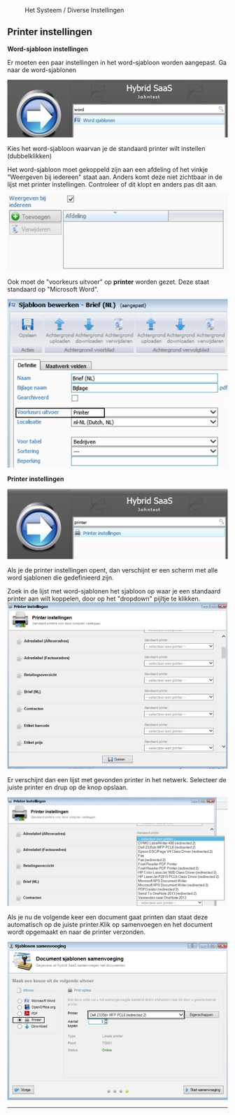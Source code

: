 <properties>
	<page>
		<title>Printer instellingen</title>
	</page>
	<menu>
		<position>Het Systeem / Diverse Instellingen </position>
		<title>Printer instellingen</title>
	</menu>
</properties>

## Printer instellingen ##

**Word-sjabloon instellingen**

Er moeten een paar instellingen in het word-sjabloon worden aangepast.
Ga naar de word-sjablonen

![](images/instelling-word-sjabloon1.jpg)

Kies het word-sjabloon  waarvan je de standaard printer wilt instellen (dubbelklikken)

Het word-sjabloon moet gekoppeld zijn aan een afdeling of het vinkje "Weergeven bij iedereen" staat aan. Anders komt deze niet zichtbaar in de lijst met printer instellingen. Controleer of dit klopt en anders pas dit aan.

![](images/instelling-printer-word-sjabloon.jpg)

Ook moet de "voorkeurs uitvoer" op **printer** worden gezet. Deze staat standaard op "Microsoft Word".

![](images/instelling-printer-word-sjabloon-print.jpg)

**Printer instellingen**

![](images/instelling-printer.jpg)

Als je de printer instellingen opent, dan verschijnt er een scherm met alle word sjablonen die gedefinieerd zijn. 

Zoek in de lijst met word-sjablonen het sjabloon op waar je een standaard printer aan wilt koppelen, door op het "dropdown" pijltje te klikken. 
![](images/instelling-printer-lijst.jpg)    

Er verschijnt dan een lijst met gevonden printer in het netwerk. Selecteer de juiste printer en drup op de knop opslaan.

![](images/instelling-printer-keuze.jpg)     

Als je nu de volgende keer een document gaat printen dan staat deze automatisch op de juiste printer.Klik op samenvoegen en het document wordt opgemaakt en naar de printer verzonden.

![](images/instelling-printer-resultaat.jpg)   

----------